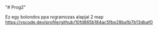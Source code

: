 "# Prog2" 

Ez egy bolondos ppa rogramozas alapjai 2 map
https://vscode.dev/profile/github/10fd865b184ac5fbe28ba1b7b13dbaf0